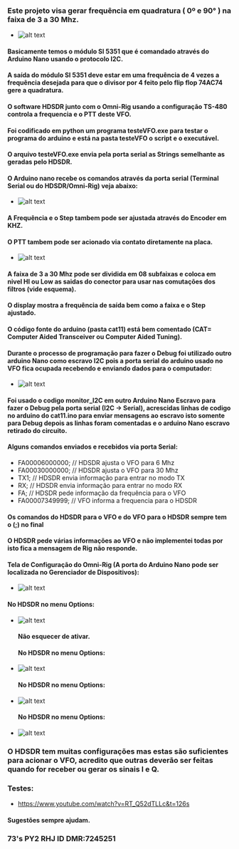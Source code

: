 ### Este projeto visa gerar frequência em quadratura ( 0º e 90° ) na faixa de 3 a 30 Mhz.
- ![alt text](https://github.com/rubenshubnerjunior/VFO_SI5351_Nano_4X/blob/main/Fotos/VFO_5351_4X.jpg)
#### Basicamente temos o módulo SI 5351 que é comandado através do Arduino Nano usando o protocolo I2C.
#### A saída do módulo SI 5351 deve estar em uma frequência de 4 vezes a frequência desejada para que o divisor por 4 feito pelo flip flop 74AC74 gere a quadratura.
#### O software HDSDR junto com o Omni-Rig usando a configuração TS-480 controla a frequencia e o PTT deste VFO.
#### Foi codificado em python um programa testeVFO.exe para testar o programa do arduino e está na pasta testeVFO o script e o executável.
#### O arquivo testeVFO.exe envia pela porta serial as Strings semelhante as geradas pelo HDSDR.
#### O Arduino nano recebe os comandos através da porta serial (Terminal Serial ou do HDSDR/Omni-Rig) veja abaixo:
- ![alt text](https://github.com/rubenshubnerjunior/VFO_SI5351_Nano_4X/blob/main/Diagramas/diagrama_vfo.jpg)
#### A Frequência e o Step tambem pode ser ajustada através do Encoder em KHZ.
#### O PTT tambem pode ser acionado via contato diretamente na placa.
- ![alt text](https://github.com/rubenshubnerjunior/VFO_SI5351_Nano_4X/blob/main/Fotos/VFO_Encoder.jpg)
#### A faixa de 3 a 30 Mhz pode ser dividida em 08 subfaixas e coloca em nivel HI ou Low as saidas do conector para usar nas comutações dos filtros (vide esquema).
#### O display mostra a frequência de saída bem como a faixa e o Step ajustado.
#### O código fonte do arduino (pasta cat11) está bem comentado (CAT= Computer Aided Transceiver ou Computer Aided Tuning).
#### Durante o processo de programação para fazer o Debug foi utilizado outro arduino Nano como escravo I2C pois a porta serial do arduino usado no VFO fica ocupada recebendo e enviando dados para o computador:
-  ![alt text](https://github.com/rubenshubnerjunior/VFO_SI5351_Nano_4X/blob/main/Fotos/nano_debug.jpg)
#### Foi usado o codigo monitor_I2C em outro Arduino Nano Escravo para fazer o Debug pela porta serial (I2C -> Serial), acrescidas linhas de codigo no arduino do cat11.ino para enviar mensagens ao escravo isto somente para Debug depois as linhas foram comentadas e o arduino Nano escravo retirado do circuito.

#### Alguns comandos enviados e recebidos via porta Serial:
- FA00006000000; // HDSDR ajusta o VFO para 6 Mhz
- FA00030000000;  // HDSDR ajusta o VFO para 30 Mhz
- TX1;  // HDSDR envia informação para entrar no modo TX
- RX;   // HDSDR  envia informação para entrar no modo RX
- FA;   // HDSDR pede informação da frequência para o VFO
- FA00007349999; // VFO informa a frequencia para o HDSDR
#### Os comandos do HDSDR para o VFO e do VFO para o HDSDR sempre tem o (;) no final
#### O HDSDR pede várias informações ao VFO e não implementei todas por isto fica a mensagem de Rig não responde.
####  Tela de Configuração do Omni-Rig (A porta do Arduino Nano pode ser localizada no Gerenciador de Dispositivos):
- ![alt text](https://github.com/rubenshubnerjunior/VFO_SI5351_Nano_4X/blob/main/Fotos/Omnia_Config.jpg)
#### No HDSDR no menu Options:
- ![alt text](https://github.com/rubenshubnerjunior/VFO_SI5351_Nano_4X/blob/main/Fotos/HDSDR_01.jpg)
  #### Não esquecer de ativar.
  #### No HDSDR no menu Options:
- ![alt text](https://github.com/rubenshubnerjunior/VFO_SI5351_Nano_4X/blob/main/Fotos/HDSDR_02.jpg)
  #### No HDSDR no menu Options:
- ![alt text](https://github.com/rubenshubnerjunior/VFO_SI5351_Nano_4X/blob/main/Fotos/HDSDR_03.jpg)
  #### No HDSDR no menu Options:
- ![alt text](https://github.com/rubenshubnerjunior/VFO_SI5351_Nano_4X/blob/main/Fotos/HDSDR_04.jpg)
### O HDSDR tem muitas configurações mas estas são suficientes para acionar o VFO, acredito que outras deverão ser feitas quando for receber ou gerar os sinais I e Q.
### Testes:
- https://www.youtube.com/watch?v=RT_Q52dTLLc&t=126s
#### Sugestões sempre ajudam.

### 73's  PY2 RHJ     ID DMR:7245251

